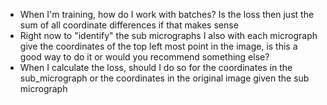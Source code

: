 - When I'm training, how do I work with batches? Is the loss then just the sum of all coordinate differences if that 
makes sense
- Right now to "identify" the sub micrographs I also with each micrograph give the coordinates of the top left most 
point in the image, is this a good way to do it or would you recommend something else?
- When I calculate the loss, should I do so for the coordinates in the sub_micrograph or the coordinates in the 
original image given the sub micrograph